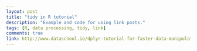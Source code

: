 ```yaml
---
layout: post
title: "tidy in R tutorial"
description: "Example and code for using link posts."
tags: [R, data processing, tidy, link]
comments: true
link: http://www.dataschool.io/dplyr-tutorial-for-faster-data-manipulation-in-r/
---
```

